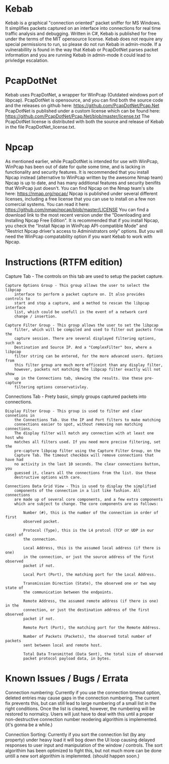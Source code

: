 # Kebab
Kebab is a graphical "connection oriented" packet sniffer for MS Windows.
It simplifies packets captured on an interface into connections for real time
	traffic analysis and debugging.
Written in C#, Kebab is published for free under the terms of the MIT
	opensource license.
Kebab does not require any special permissions to run, so please do not run
	Kebab in admin-mode. If a vulnerabillity is found in the way that Kebab or
	PcapDotNet parses packet information and you are running Kebab in admin-mode
	it could lead to privledge escalation.

# PcapDotNet
Kebab uses PcapDotNet, a wrapper for WinPcap (Outdated windows port of libpcap).
PcapDotNet is opensource, and you can find both the source code and the releases
	on github here: https://github.com/PcapDotNet/Pcap.Net
PcapDotNet is published under a custom license which can be found
	here: https://github.com/PcapDotNet/Pcap.Net/blob/master/license.txt
The PcapDotNet license is distributed with both the source and release of
	Kebab in the file PcapDotNet_license.txt.

# Npcap
As mentioned earlier, while PcapDotNet is intended for use with WinPcap, WinPcap
	has been out of date for quite some time, and is lacking in functionality
	and security features.
It is recommended that you install Npcap instead (alternative to WinPcap written
	by the awesome Nmap team) Npcap is up to date, and has many additional
	features and security benifits that WinPcap just doesn't.
You can find Npcap on the Nmap team's site here: https://nmap.org/npcap/
Npcap is published under several different licenses, including a free license
	that you can use to install on a few non comercial systems. You can read it
	here: https://github.com/nmap/npcap/blob/master/LICENSE
You can find a download link to the most recent version under the "Downloading
	and Installing Npcap Free Edition".
It is recommended that if you install Npcap, you check the "Install Npcap in
	WinPcap API-compatible Mode" and "Restrict Npcap driver's access to
	Administrators only" options. But you will need the WinPcap compatability
	option if you want Kebab to work with Npcap.

# Instructions (RTFM edition)
Capture Tab - The controls on this tab are used to setup the packet capture.
	
	Capture Options Group - This group allows the user to select the libpcap
		interface to perform a packet capture on. It also provides controls to
		start and stop a capture, and a method to rescan the libpcap interface
		list, which could be usefull in the event of a network card
		change / insertion.
	
	Capture Filter Group - This group allows the user to set the libpcap
		filter, which will be compiled and used to filter out packets from the
		capture session. There are several displayed filtering options, such as
		Destination and Source IP. And a "ComplexFilter" box, where a libpcap
		filter string can be entered, for the more advanced users. Options from
		this filter group are much more efficeint than any display filter,
		however, packets not matching the libpcap filter exactly will not show
		up in the Connections tab, skewing the results. Use these pre-capture
		filtering options conservativley.

Connections Tab - Prety basic, simply groups captured packets into connections.
	
	Display Filter Group - This group is used to filter and clear connetions in
		the Connections Tab. Use the IP and Port filters to make matching
		connections easier to spot, without removing non matching connections.
		The display filter will match any connection with at least one host who
		matches all filters used. If you need more precise filtering, set the 
		pre-capture libpcap filter using the Capture Filter Group, on the
		Capture Tab. The timeout checkbox will remove connections that have had
		no activity in the last 10 seconds. The clear connections button, you
		guessed it, clears all the connections from the list. Use these
		destructive options with care.
	
	Connections Data Grid View - This is used to display the simplified
		components of the connection in a list like fashion. All connections
		are made up of several core components, and a few extra components
		which are subject to change. The core components are as follows:
			
			Number (#), this is the number of the connection in order of first
			observed packet.
			
			Protocol (Type), this is the L4 protcol (TCP or UDP in our case) of
			the connection.
			
			Local Address, this is the assumed local address (if there is one)
			in the connection, or just the source address of the first observed
			packet if not.
			
			Local Port (Port), the matching port for the Local Address.
			
			Transmission Direction (State), the observed one or two way state of
			the communication between the endpoints.
			
			Remote Address, the assumed remote address (if there is one) in the
			connection, or just the destination address of the first observed
			packet if not.
			
			Remote Port (Port), the matching port for the Remote Address.
			
			Number of Packets (Packets), the observed total number of packets
			sent between local and remote host.
			
			Total Data Transmitted (Data Sent), the total size of observed
			packet protocol payload data, in bytes.
		
# Known Issues / Bugs / Errata
Connection numbering: Currently if you use the connection timeout option,
deleted entries may cause gaps in the connection numbering. The current fix
prevents this, but can still lead to large numbering of a small list in the
right conditions. Once the list is cleared, however, the numbering will be
restored to normalcy. Users will just have to deal with this until a proper
non-destructive connection number reodering algorithim is implemented.
(it's gonna be a while.)

Connection Sorting: Currently if you sort the connection list (by any property)
under heavy load it will bog down the UI loop causing delayed responses
to user input and manipulation of the window / controls. The sort algorithim
has been optimized to fight this, but not much more can be done untill a new
sort algorithim is implemnted. (should happen soon.)
